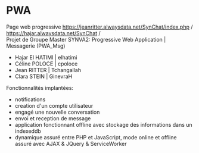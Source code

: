 # PWA
Page web progressive
                               https://jeanritter.alwaysdata.net/SynChat/index.php /<br/>
                               https://hajar.alwaysdata.net/SynChat /<br/>
Projet de Groupe Master SYNVA2: Progressive Web Application | Messagerie (PWA_Msg)
       <ul>
<li>Hajar El HATIMI | elhatimi </li>
<li>Céline POLOCE | cpoloce </li>
<li>Jean RITTER | Tchangallah </li>
<li>Clara STEIN | GinevraH </li>
      </ul>

Fonctionnalités implantées:
       <ul>
<li>notifications</li>
<li>creation d'un compte utilisateur</li>
<li>engagé une nouvelle conversation </li>
<li>envoi et reception de message </li>
<li>application fonctionnant offline avec stockage des informations dans un indexeddb </li>
<li>dynamique assuré entre PHP et JavaScript, mode online et offline assuré avec AJAX & JQuery & ServiceWorker </li>
        </ul>	      </ul>


